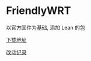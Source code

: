 # FriendlyWRT

以官方固件为基础, 添加 Lean 的包

[下载地址](https://github.com/songchenwen/nanopi-r2s/releases/download/FriendlyWRT-2020-04-20-9a6851a/FriendlyWRT-2020-04-20-9a6851a-ROM.zip)

[改动记录](CHANGELOG.md)
